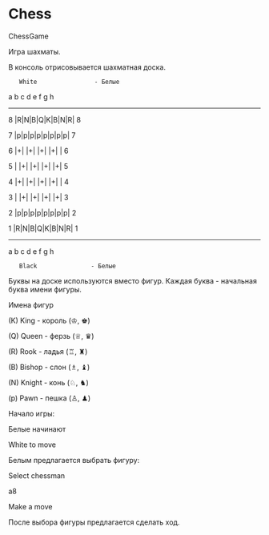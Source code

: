 # Chess
ChessGame

Игра шахматы.

В консоль отрисовывается шахматная доска. 

       White                - Белые
       
   a b c d e f g h
   
   ---------------
   
8 |R|N|B|Q|K|B|N|R| 8

7 |p|p|p|p|p|p|p|p| 7

6 |+| |+| |+| |+| | 6

5 | |+| |+| |+| |+| 5

4 |+| |+| |+| |+| | 4

3 | |+| |+| |+| |+| 3

2 |p|p|p|p|p|p|p|p| 2

1 |R|N|B|Q|K|B|N|R| 1

   ---------------
   
   a b c d e f g h
   
       Black               - Белые
       
       
Буквы на доске используются вместо фигур. Каждая буква - начальная буква имени фигуры.

Имена фигур

(K) King   - король (♔, ♚)

(Q) Queen  - ферзь  (♕, ♛)

(R) Rook   - ладья  (♖, ♜)

(B) Bishop - слон   (♗, ♝)

(N) Knight - конь   (♘, ♞)

(p) Pawn   - пешка  (♙, ♟)


Начало игры: 

Белые начинают

White to move

Белым предлагается выбрать фигуру:

Select chessman

a8

Make a move

После выбора фигуры предлагается сделать ход.

